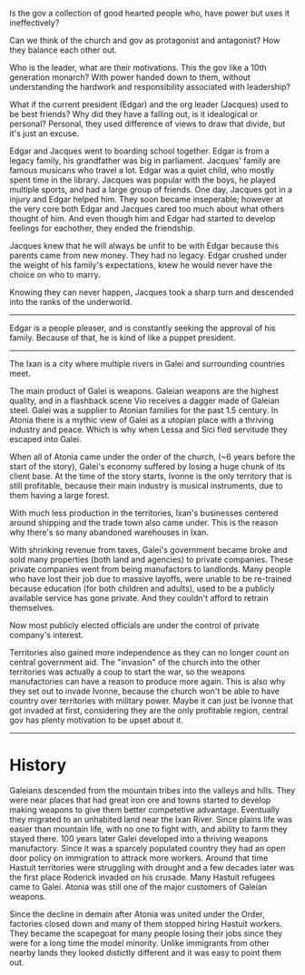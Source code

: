 Is the gov a collection of good hearted people who, have power but uses it ineffectively?

Can we think of the church and gov as protagonist and antagonist?
How they balance each other out.

Who is the leader, what are their motivations.
This the gov like a 10th generation monarch?
With power handed down to them, without understanding the hardwork and responsibility associated with leadership?

What if the current president (Edgar) and the org leader (Jacques) used to be best friends?
Why did they have a falling out, is it idealogical or personal?
Personal, they used difference of views to draw that divide, but it's just an excuse.

Edgar and Jacques went to boarding school together. Edgar is from a legacy family, his grandfather was big in parliament. Jacques' family are famous musicans who travel a lot. Edgar was a quiet child, who mostly spent time in the library. Jacques was popular with the boys, he played multiple sports, and had a large group of friends. One day, Jacques got in a injury and Edgar helped him. They soon became inseperable; however at the very core both Edgar and Jacques cared too much about what others thought of him. And even though him and Edgar had started to develop feelings for eachother, they ended the friendship.

Jacques knew that he will always be unfit to be with Edgar because this parents came from new money. They had no legacy. Edgar crushed under the weight of his family's expectations, knew he would never have the choice on who to marry.

Knowing they can never happen, Jacques took a sharp turn and descended into the ranks of the underworld.

----

Edgar is a people pleaser, and is constantly seeking the approval of his family. Because of that, he is kind of like a puppet president. 

---

The Ixan is a city where multiple rivers in Galei and surrounding countries meet.

The main product of Galei is weapons. Galeian weapons are the highest quality, and in a flashback scene Vio receives a dagger made of Galeian steel. Galei was a supplier to Atonian families for the past 1.5 century. In Atonia there is a mythic view of Galei as a utopian place with a thriving industry and peace. Which is why when Lessa and Sici fled servitude they escaped into Galei. 

When all of Atonia came under the order of the church, (~6 years before the start of the story), Galei's economy suffered by losing a huge chunk of its client base. At the time of the story starts, Ivonne is the only territory that is still profitable, because their main industry is musical instruments, due to them having a large forest. 

With much less production in the territories, Ixan's businesses centered around shipping and the trade town also came under. This is the reason why there's so many abandoned warehouses in Ixan. 

With shrinking revenue from taxes, Galei's government became broke and sold many properties (both land and agencies) to private companies. These private companies went from being manufactors to landlords. Many people who have lost their job due to massive layoffs, were unable to be re-trained because education (for both children and adults), used to be a publicly available service has gone private. And they couldn't afford to retrain themselves.

Now most publicly elected officials are under the control of private company's interest. 

Territories also gained more independence as they can no longer count on central government aid. The "invasion" of the church into the other territories was actually a coup to start the war, so the weapons manufactories can have a reason to produce more again. This is also why they set out to invade Ivonne, because the church won't be able to have country over territories with military power. Maybe it can just be Ivonne that got invaded at first, considering they are the only profitable region, central gov has plenty motivation to be upset about it.

---

# History

Galeians descended from the mountain tribes into the valleys and hills. They were near places that had great iron ore and towns started to develop making weapons to give them better competetive advantage. Eventually they migrated to an unhabited land near the Ixan River. Since plains life was easier than mountain life, with no one to fight with, and ability to farm they stayed there. 100 years later Galei developed into a thriving weapons manufactory. Since it was a sparcely populated country they had an open door policy on immigration to attrack more workers. Around that time Hastuit territories were struggling with drought and a few decades later was the first place Roderick invaded on his crusade. Many Hastuit refugees came to Galei. Atonia was still one of the major customers of Galeian weapons.

Since the decline in demain after Atonia was united under the Order, factories closed down and many of them stopped hiring Hastuit workers. They became the scapegoat for many people losing their jobs since they were for a long time the model minority. Unlike immigrants from other nearby lands they looked distictly different and it was easy to point them out.